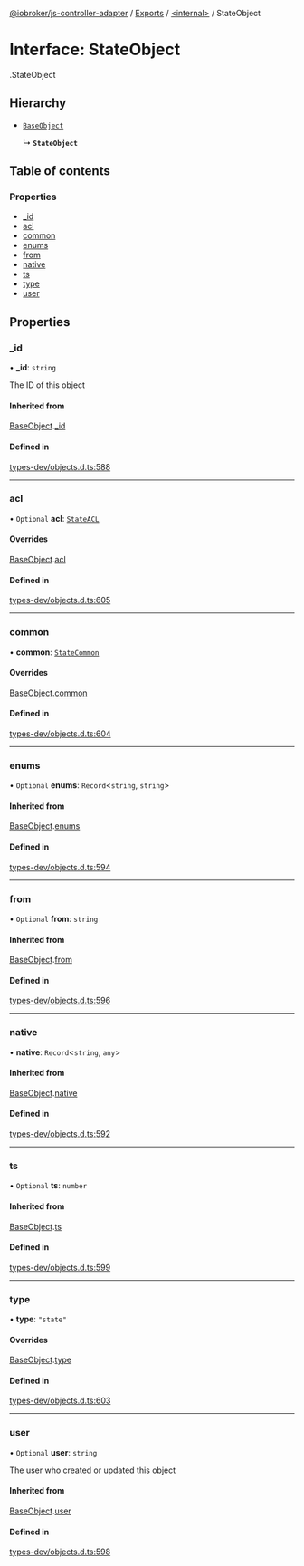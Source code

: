 [@iobroker/js-controller-adapter](../README.md) / [Exports](../modules.md) / [<internal\>](../modules/internal_.md) / StateObject

# Interface: StateObject

[<internal>](../modules/internal_.md).StateObject

## Hierarchy

- [`BaseObject`](internal_.BaseObject.md)

  ↳ **`StateObject`**

## Table of contents

### Properties

- [\_id](internal_.StateObject.md#_id)
- [acl](internal_.StateObject.md#acl)
- [common](internal_.StateObject.md#common)
- [enums](internal_.StateObject.md#enums)
- [from](internal_.StateObject.md#from)
- [native](internal_.StateObject.md#native)
- [ts](internal_.StateObject.md#ts)
- [type](internal_.StateObject.md#type)
- [user](internal_.StateObject.md#user)

## Properties

### \_id

• **\_id**: `string`

The ID of this object

#### Inherited from

[BaseObject](internal_.BaseObject.md).[_id](internal_.BaseObject.md#_id)

#### Defined in

[types-dev/objects.d.ts:588](https://github.com/ioBroker/ioBroker.js-controller/blob/62b38aa7/packages/types-dev/objects.d.ts#L588)

___

### acl

• `Optional` **acl**: [`StateACL`](internal_.StateACL.md)

#### Overrides

[BaseObject](internal_.BaseObject.md).[acl](internal_.BaseObject.md#acl)

#### Defined in

[types-dev/objects.d.ts:605](https://github.com/ioBroker/ioBroker.js-controller/blob/62b38aa7/packages/types-dev/objects.d.ts#L605)

___

### common

• **common**: [`StateCommon`](internal_.StateCommon.md)

#### Overrides

[BaseObject](internal_.BaseObject.md).[common](internal_.BaseObject.md#common)

#### Defined in

[types-dev/objects.d.ts:604](https://github.com/ioBroker/ioBroker.js-controller/blob/62b38aa7/packages/types-dev/objects.d.ts#L604)

___

### enums

• `Optional` **enums**: `Record`<`string`, `string`\>

#### Inherited from

[BaseObject](internal_.BaseObject.md).[enums](internal_.BaseObject.md#enums)

#### Defined in

[types-dev/objects.d.ts:594](https://github.com/ioBroker/ioBroker.js-controller/blob/62b38aa7/packages/types-dev/objects.d.ts#L594)

___

### from

• `Optional` **from**: `string`

#### Inherited from

[BaseObject](internal_.BaseObject.md).[from](internal_.BaseObject.md#from)

#### Defined in

[types-dev/objects.d.ts:596](https://github.com/ioBroker/ioBroker.js-controller/blob/62b38aa7/packages/types-dev/objects.d.ts#L596)

___

### native

• **native**: `Record`<`string`, `any`\>

#### Inherited from

[BaseObject](internal_.BaseObject.md).[native](internal_.BaseObject.md#native)

#### Defined in

[types-dev/objects.d.ts:592](https://github.com/ioBroker/ioBroker.js-controller/blob/62b38aa7/packages/types-dev/objects.d.ts#L592)

___

### ts

• `Optional` **ts**: `number`

#### Inherited from

[BaseObject](internal_.BaseObject.md).[ts](internal_.BaseObject.md#ts)

#### Defined in

[types-dev/objects.d.ts:599](https://github.com/ioBroker/ioBroker.js-controller/blob/62b38aa7/packages/types-dev/objects.d.ts#L599)

___

### type

• **type**: ``"state"``

#### Overrides

[BaseObject](internal_.BaseObject.md).[type](internal_.BaseObject.md#type)

#### Defined in

[types-dev/objects.d.ts:603](https://github.com/ioBroker/ioBroker.js-controller/blob/62b38aa7/packages/types-dev/objects.d.ts#L603)

___

### user

• `Optional` **user**: `string`

The user who created or updated this object

#### Inherited from

[BaseObject](internal_.BaseObject.md).[user](internal_.BaseObject.md#user)

#### Defined in

[types-dev/objects.d.ts:598](https://github.com/ioBroker/ioBroker.js-controller/blob/62b38aa7/packages/types-dev/objects.d.ts#L598)
